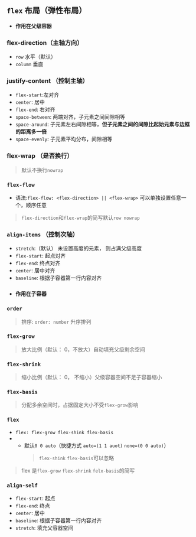 ## `flex` 布局（弹性布局）

- **作用在父级容器**

### flex-direction（主轴方向）

- `row` 水平（默认）
- `column` 垂直

### justify-content （控制主轴）

- `flex-start`:左对齐
- `center`: 居中
- `flex-end`: 右对齐
- `space-between`: 两端对齐，子元素之间间隙相等
- `space-around`: 子元素左右间隙相等，**但子元素之间的间隙比起始元素与边框的距离多一倍**
- `space-evenly`: 子元素平均分布，间隙相等

### flex-wrap （是否换行）

> 默认不换行`nowrap`

### `flex-flow`

- 语法:`flex-flow: <flex-direction> || <flex-wrap>` 可以单独设置任意一个，顺序任意

> `flex-direction`和`flex-wrap`的简写默认`row nowrap`

### `align-items` （控制次轴）

- `stretch`:（默认） 未设置高度的元素， 则占满父级高度
- `flex-start`: 起点对齐
- `flex-end`: 终点对齐
- `center`: 居中对齐
- `baseline`: 根据子容器第一行内容对齐

###

- **作用在子容器**

### `order`

> 排序: `order: number` 升序排列

### `flex-grow`

> 放大比例（默认： 0，不放大）自动填充父级剩余空间

### `flex-shrink`

> 缩小比例（默认： 0， 不缩小）父级容器空间不足子容器缩小

### `flex-basis`

> 分配多余空间时，占据固定大小不受`flex-grow`影响

### `flex`

- `flex: flex-grow flex-shink flex-basis`
- - 默认`0 0 auto`（快捷方式 `auto=(1 1 auot)` `none=(0 0 auto)`）
    > `flex-shink` `flex-basis`可以忽略

> flex 是`flex-grow` `flex-shrink` `felx-basis`的简写

### `align-self`

- `flex-start`: 起点
- `flex-end`: 终点
- `center`: 居中
- `baseline`: 根据子容器第一行内容对齐
- `stretch`: 填充父容器空间
